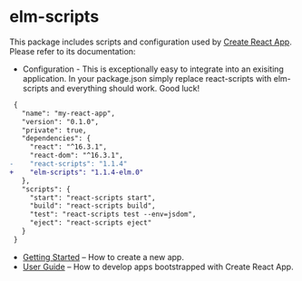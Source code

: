 # elm-scripts


This package includes scripts and configuration used by [Create React App](https://github.com/facebookincubator/create-react-app).<br>
Please refer to its documentation:

* Configuration  - This is exceptionally easy to integrate into an exisiting application. In your package.json simply replace react-scripts with elm-scripts and everything should work. Good luck!

```diff
 {
   "name": "my-react-app",
   "version": "0.1.0",
   "private": true,
   "dependencies": {
     "react": "^16.3.1",
     "react-dom": "^16.3.1",
-    "react-scripts": "1.1.4"
+    "elm-scripts": "1.1.4-elm.0"
   },
   "scripts": {
     "start": "react-scripts start",
     "build": "react-scripts build",
     "test": "react-scripts test --env=jsdom",
     "eject": "react-scripts eject"
   }
 }
```


* [Getting Started](https://github.com/facebookincubator/create-react-app/blob/master/README.md#getting-started) – How to create a new app.
* [User Guide](https://github.com/facebookincubator/create-react-app/blob/master/packages/react-scripts/template/README.md) – How to develop apps bootstrapped with Create React App.
